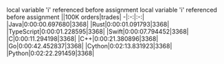 local variable 'i' referenced before assignment
local variable 'i' referenced before assignment
||100K orders|trades|
-|:-:|:-:|
|Java|0:00:00.697680|3368|
|Rust|0:00:01.091793|3368|
|TypeScript|0:00:01.228595|3368|
|Swift|0:00:07.794452|3368|
|C|0:00:11.294198|3368|
|C++|0:00:21.380896|3368|
|Go|0:00:42.452837|3368|
|Cython|0:02:13.831923|3368|
|Python|0:02:22.291459|3368|


